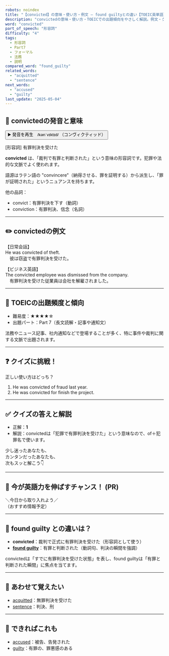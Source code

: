 ```yaml
---
robots: noindex
title: "【convicted】の意味・使い方・例文 ― found guiltyとの違い【TOEIC英単語】"
description: "convictedの意味・使い方・TOEICでの出題傾向をやさしく解説。例文・クイズ付きでfound guiltyとの違いもわかりやすく学べます。"
word: "convicted"
part_of_speech: "形容詞"
difficulty: "4"
tags:
  - 形容詞
  - Part7
  - フォーマル
  - 法務
  - 説明
compared_word: "found_guilty"
related_words:
  - "acquitted"
  - "sentence"
next_words:
  - "accused"
  - "guilty"
last_update: "2025-05-04"
---
```


## 🔰 convictedの発音と意味

<button class="play-audio" onclick="playTTS('convicted')">
  <span class="play-audio-main">
    ▶️ 発音を再生　/kənˈvɪktɪd/
  </span>
  <span class="play-audio-sub">
    （コンヴィクティッド）
  </span>
</button>

[形容詞] 有罪判決を受けた

**convicted** は、「裁判で有罪と判断された」という意味の形容詞です。犯罪や法的な文脈でよく使われます。

語源はラテン語の "convincere"（納得させる、罪を証明する）から派生し、「罪が証明された」というニュアンスを持ちます。

他の品詞：  
- convict：有罪判決を下す（動詞）
- conviction：有罪判決、信念（名詞）

---

## ✏️ convictedの例文

【日常会話】  
He was convicted of theft.  
　彼は窃盗で有罪判決を受けた。

【ビジネス英語】  
The convicted employee was dismissed from the company.  
　有罪判決を受けた従業員は会社を解雇されました。

---

## 🎯 TOEICの出題頻度と傾向

- 難易度：★★★★☆
- 出題パート：Part 7（長文読解・記事や通知文）

法務やニュース記事、社内通知などで登場することが多く、特に事件や裁判に関する文脈で出題されます。

---

## ❓ クイズに挑戦！

正しい使い方はどっち？

1. He was convicted of fraud last year.  
2. He was convicted for finish the project.

---

## ✅ クイズの答えと解説

- 正解：**1**
- 解説：convictedは「犯罪で有罪判決を受けた」という意味なので、of＋犯罪名で使います。

少し迷ったあなたも、  
カンタンだったあなたも、  
次もスッと解こう👇️

---

## 🚀 今が英語力を伸ばすチャンス！ (PR)

<div class="info-center">
＼今日から取り入れよう／<br>  
（おすすめ情報予定）
</div>

---

## 🤔  found guilty との違いは？

- **convicted**：裁判で正式に有罪判決を受けた（形容詞として使う）
- **[found guilty](/found_guilty)**：有罪と判断された（動詞句、判決の瞬間を強調）

convictedは「すでに有罪判決を受けた状態」を表し、found guiltyは「有罪と判断された瞬間」に焦点を当てます。

---

## 🧩 あわせて覚えたい

- [acquitted](/acquitted)：無罪判決を受けた
- [sentence](/sentence)：判決、刑

---

## 📖 できればこれも

- [accused](/accused)：被告、告発された
- [guilty](/guilty)：有罪の、罪悪感のある

<!-- cvid: aid27_bid21 -->
